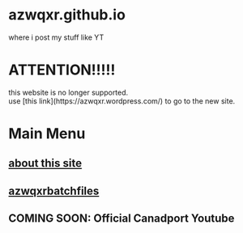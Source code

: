 # azwqxr.github.io
where i post my stuff like YT

 # ATTENTION!!!!!
 <p>this website is no longer supported.<br>
 use [this link](https://azwqxr.wordpress.com/) to go to the new site.</p>

# Main Menu
## [about this site](https://azwqxr.github.io/about/)
## [azwqxrbatchfiles](https://azwqxr.github.io/batchfiles/)
## COMING SOON: Official Canadport Youtube
